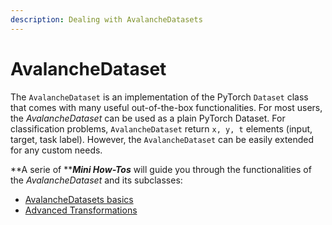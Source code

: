 ```yaml
---
description: Dealing with AvalancheDatasets
---
```


# AvalancheDataset

The `AvalancheDataset` is an implementation of the PyTorch `Dataset` class that comes with many useful out-of-the-box functionalities. For most users, the _AvalancheDataset_ can be used as a plain PyTorch Dataset. For classification problems, `AvalancheDataset` return `x, y, t` elements (input, target, task label). However, the `AvalancheDataset` can be easily extended for any custom needs.

**A serie of **_**Mini How-Tos**_ will guide you through the functionalities of the _AvalancheDataset_ and its subclasses:

* [AvalancheDatasets basics](https://avalanche.continualai.org/how-tos/avalanchedataset/avalanche-datasets)
* [Advanced Transformations](https://avalanche.continualai.org/how-tos/avalanchedataset/advanced-transformations)

```python
```
